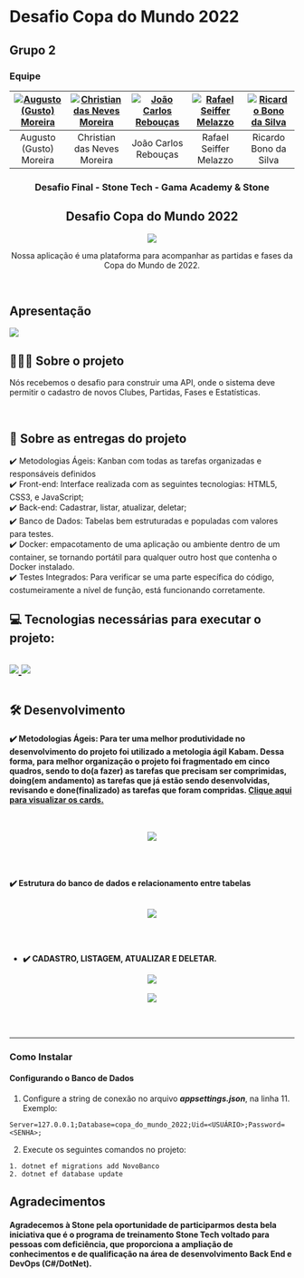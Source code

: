 # Desafio Copa do Mundo 2022
## Grupo 2
### Equipe

| [![Augusto (Gusto) Moreira](https://lh3.googleusercontent.com/drive-viewer/AJc5JmRPtFX7XgdiuPNBrXFu97_Kf-EVfA5TvnFLN_LDrXJaMjXgF1IAnxp9vLHPj4HOrdQx-XYrzv0=w140-h140 "Augusto (Gusto) Moreira")](https://www.linkedin.com/in/carlos-a-moreira/ "Augusto (Gusto) Moreira")  | [![Christian das Neves Moreira](https://lh3.googleusercontent.com/drive-viewer/AJc5JmSPz_Y85DkFSAsLIaIoEhabUl6pLHPGnPyuxpjXlNJ7S96UTIhm1krse28ckbO535bhEr88rfA=w140-h140 "Christian das Neves Moreira")](https://www.linkedin.com/in/christian-das-neves-moreira-1a7bab154/ "Christian das Neves Moreira")  | [![João Carlos Rebouças](https://lh3.googleusercontent.com/drive-viewer/AJc5JmSWBLt8TDRzRCuUftaLciXhMjpgVp5apzbwAnDw4VFCgsfJw-3LqW_6ItThgUoXWHc08sQuPq4=w140-h140 "João Carlos Rebouças")](https://www.linkedin.com/in/jo%C3%A3o-carlos-rebou%C3%A7as-321ab1225/ "João Carlos Rebouças")  | [![Rafael Seiffer Melazzo](https://lh3.googleusercontent.com/drive-viewer/AJc5JmRRRBMx96C8TJuqUI6MHNgr2cIZtYsx86RjAUyL3GgAvnmG6DjuPTwXpyYU29mLfKuX87KAt3E=w140-h140 "Rafael Seiffer Melazzo")](https://www.linkedin.com/in/rafael-melazzo/ "Rafael Seiffer Melazzo")  | [![Ricardo Bono da Silva](https://lh3.googleusercontent.com/drive-viewer/AJc5JmTjVTdyqjem3dk6ZmEmT7FmiFL0R_dgkO-IMMUPM4EBWelT--4Gu4GBxevKKbKOWnr30veE4JY=w140-h140 "Ricardo Bono da Silva")](https://www.linkedin.com/in/ricardobono/ "Ricardo Bono da Silva")  |
| :------------: | :------------: | :------------: | :------------: | :------------: |
| Augusto (Gusto) Moreira  | Christian das Neves Moreira  |  João Carlos Rebouças | Rafael Seiffer Melazzo  | Ricardo Bono da Silva  |

</h2>
<h3 align="center">
    Desafio Final - Stone Tech <PcD/> - Gama Academy & Stone
</h3>
<p align="center">
</p>
<h2 align= "center" >
   Desafio Copa do Mundo 2022
</h2>

<p align="center">
 <img src="https://user-images.githubusercontent.com/72822204/197004224-e8ede7a5-21c8-4acf-9331-b6d7c82ad178.jpg" />
</p>

<p align="center">Nossa aplicação é uma plataforma para acompanhar as partidas e fases da Copa do Mundo de 2022.</p>

<br>

<h2>Apresentação</h2>
    <a href="https://youtu.be/LgT_uRoAqsw" target="_blank">
        <img src="https://user-images.githubusercontent.com/21060123/197223278-4983be71-ac63-442b-9255-259bb6af76b1.jpg" />
    </a>

<h2>👨🏻‍💻 Sobre o projeto</h2> 
<p>Nós recebemos o desafio para construir uma API, onde o sistema deve permitir o cadastro de novos Clubes, Partidas, Fases e Estatísticas.</p>
<br>

<h2>📄 Sobre as entregas do projeto</h2>
 ✔️ Metodologias Ágeis: Kanban com todas as tarefas organizadas e responsáveis definidos <br>
 ✔️ Front-end: Interface realizada com as seguintes tecnologias: HTML5, CSS3, e JavaScript; <br>
 ✔️ Back-end: Cadastrar, listar, atualizar, deletar; <br>
 ✔️ Banco de Dados: Tabelas bem estruturadas e populadas com valores para testes.  <br>
 ✔️ Docker: empacotamento de uma aplicação ou ambiente dentro de um container, se tornando portátil para qualquer outro host que contenha o Docker instalado. <br>
 ✔️ Testes Integrados: Para verificar se uma parte específica do código, costumeiramente a nível de função, está funcionando corretamente. <br>
 
<h2>💻 Tecnologias necessárias para executar o projeto: <h2>
  <table  align= "center">
   <tr>
   <a  href="https://skillicons.dev">
    <img src="https://skillicons.dev/icons?i=html,css,js,git,github,dotnet,c#" />
    <img src="https://skillicons.dev/icons?i=mysql,docker" />
  </a>
 </tr>
  </table>  
  
  <h2>🛠️ Desenvolvimento </h2>
<h4> 
✔️ Metodologias Ágeis: Para ter uma melhor produtividade no desenvolvimento do projeto foi utilizado a metologia ágil Kabam. Dessa forma, para melhor organização o projeto foi fragmentado em cinco quadros, sendo  to do(a fazer) as tarefas que precisam ser comprimidas, doing(em andamento) as tarefas que já estão sendo desenvolvidas, revisando e done(finalizado) as tarefas que foram compridas.
 <a href="https://trello.com/invite/b/R3XuYTUv/ATTI61dcd2c37d9f43d78a86346a6255496dF8BAD897/desafio-copa-do-mundo" alt="aqui" /> Clique aqui para visualizar os cards.
 </a>
<br>
<br>
<br>
<p align="center">
 <img src="https://user-images.githubusercontent.com/72822204/197009823-75720304-c5b5-464c-a006-2c1b1c857993.jpg" />
</p>
<br>
<br>
<br>
✔️ Estrutura do banco de dados e relacionamento entre tabelas
<br>
<br>
<p align="center">
    <img src="https://user-images.githubusercontent.com/72822204/197009267-af1743a6-f7c7-4c1f-a937-86abe1cfdfce.jpg" />
</p>
<br>
<br>
 
  
 * ✔️ CADASTRO, LISTAGEM, ATUALIZAR E DELETAR.
    <br>
  <p align="center">
      <img src="https://user-images.githubusercontent.com/72822204/197009047-a399d4b7-b45d-4f44-89e8-483908a48764.jpg" />
      <br>
      <br>
    <img src="https://user-images.githubusercontent.com/72822204/197015003-266f8afc-5bdd-4605-8ac1-26c76fe44728.jpg" />
   </p>
<br>
<br> 
    
------------

### Como Instalar
#### Configurando o Banco de Dados
1. Configure a string de conexão no arquivo ***appsettings.json***, na linha 11. Exemplo:

  `Server=127.0.0.1;Database=copa_do_mundo_2022;Uid=<USUÁRIO>;Password=<SENHA>;`

2. Execute os seguintes comandos no projeto:
```shell
1. dotnet ef migrations add NovoBanco
2. dotnet ef database update
```    
  
  
  <h2>Agradecimentos </h2>
  <h4>Agradecemos à Stone pela oportunidade de participarmos desta bela iniciativa que é o programa de treinamento Stone Tech <PcD/> voltado para pessoas com deficiência, que proporciona a ampliação de conhecimentos e de qualificação na área de desenvolvimento Back End e DevOps (C#/DotNet).
      
  <h4>
